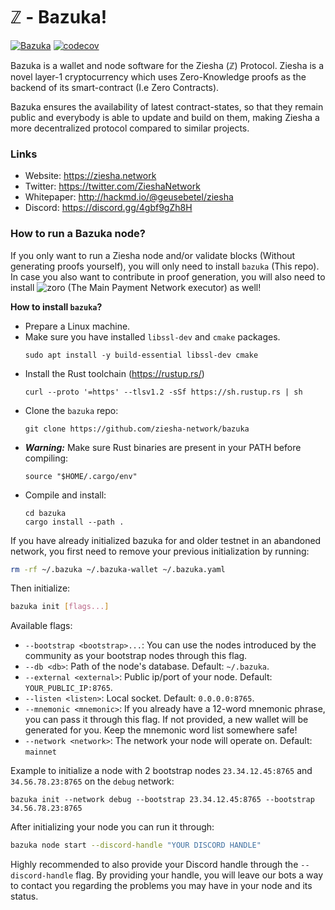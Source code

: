 # ℤ - Bazuka!

[![Bazuka](https://github.com/ziesha-network/bazuka/actions/workflows/actions.yml/badge.svg)](https://github.com/ziesha-network/bazuka/actions/workflows/actions.yml)
[![codecov](https://codecov.io/gh/ziesha-network/bazuka/branch/master/graph/badge.svg?token=8XTLET5GQN)](https://codecov.io/gh/ziesha-network/bazuka)

Bazuka is a wallet and node software for the Ziesha (ℤ) Protocol. Ziesha is a novel
layer-1 cryptocurrency which uses Zero-Knowledge proofs as the backend of its
smart-contract (I.e Zero Contracts).

Bazuka ensures the availability of latest contract-states, so that they remain
public and everybody is able to update and build on them, making Ziesha a more
decentralized protocol compared to similar projects.

### Links

 - Website: https://ziesha.network
 - Twitter: https://twitter.com/ZieshaNetwork
 - Whitepaper: http://hackmd.io/@geusebetel/ziesha
 - Discord: https://discord.gg/4gbf9gZh8H

### How to run a Bazuka node?

If you only want to run a Ziesha node and/or validate blocks (Without generating proofs yourself), 
you will only need to install `bazuka` (This repo). In case you also want to contribute in proof generation, 
you will also need to install ![zoro](https://github.com/ziesha-network/zoro) (The Main Payment Network executor) 
as well!

**How to install `bazuka`?**

 * Prepare a Linux machine.
 * Make sure you have installed `libssl-dev` and `cmake` packages.
    ```
    sudo apt install -y build-essential libssl-dev cmake
    ```
 * Install the Rust toolchain (https://rustup.rs/)
    ```
    curl --proto '=https' --tlsv1.2 -sSf https://sh.rustup.rs | sh
    ```
 * Clone the `bazuka` repo:
    ```
    git clone https://github.com/ziesha-network/bazuka
    ```
 * ***Warning:*** Make sure Rust binaries are present in your PATH before compiling:
    ```
    source "$HOME/.cargo/env"
    ```
 * Compile and install:
    ```
    cd bazuka
    cargo install --path .
    ```

If you have already initialized bazuka for and older testnet in an abandoned network, you first need
to remove your previous initialization by running:

```sh
rm -rf ~/.bazuka ~/.bazuka-wallet ~/.bazuka.yaml
```

Then initialize:

```sh
bazuka init [flags...]
```

Available flags:

 * `--bootstrap <bootstrap>...`: You can use the nodes introduced by the community as your bootstrap nodes through this flag.
 * `--db <db>`: Path of the node's database. Default: `~/.bazuka`.
 * `--external <external>`: Public ip/port of your node. Default: `YOUR_PUBLIC_IP:8765`.
 * `--listen <listen>`: Local socket. Default: `0.0.0.0:8765`.
 * `--mnemonic <mnemonic>`: If you already have a 12-word mnemonic phrase, you can pass it through this flag. If not provided, a new wallet will be generated for you. Keep the mnemonic word list somewhere safe!
 * `--network <network>`: The network your node will operate on. Default: `mainnet`

Example to initialize a node with 2 bootstrap nodes `23.34.12.45:8765` and `34.56.78.23:8765` on the `debug` network:

```
bazuka init --network debug --bootstrap 23.34.12.45:8765 --bootstrap 34.56.78.23:8765
```

After initializing your node you can run it through:

```sh
bazuka node start --discord-handle "YOUR DISCORD HANDLE"
```

Highly recommended to also provide your Discord handle through the
`--discord-handle` flag. By providing your handle, you will leave our bots a
way to contact you regarding the problems you may have in your node and its status.
